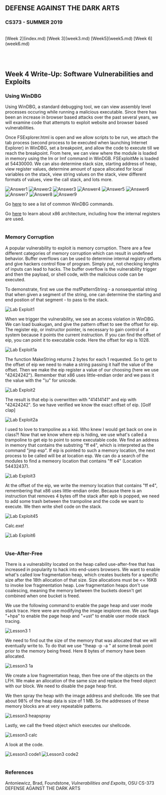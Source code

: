 
## DEFENSE AGAINST THE DARK ARTS
### CS373 - SUMMER 2019
<br>
[Week 2](index.md)  [Week 3](week3.md)   [Week5](week5.md)  [Week 6](week6.md)

<br><br>
## Week 4 Write-Up:  Software Vulnerabilities and Exploits

### Using WinDBG

Using WinDBG, a standard debugging tool, we can view assembly level processes occuring while running a malicious executable. Since there has been an increase in browser based attacks over the past several years, we will examine code that attempts to exploit website and browser based vulnerabilities.

Once FSExplorer.html is open and we allow scripts to be run, we attach the tab process (second process to be executed when launching Internet Explorer) in WinDBG, set a breakpoint, and allow the code to execute till we reach the breakpoint. From here, we can view where the module is loaded in memory using the lm or lmf command in WinDGB. FSExploitMe is loaded at 54430000. We can also determine stack size, starting address of heap, view register values, determine amount of space allocated for local variables on the stack, view string values on the stack, view different formats of values, view the call stack, and lots more.

![Answer1](FSExploitMe_1.JPG)
![Answer2](FSExploitMe_2.JPG)
![Answer3](FSExploitMe_3.JPG)
![Answer4](FSExploitMe_4.JPG)
![Answer5](FSExploitMe_5.JPG)
![Answer6](FSExploitMe_6.JPG)
![Answer7](FSExploitMe_7.JPG)
![Answer8](FSExploitMe_8.JPG)
![Answer9](FSExploitMe_9.JPG)
<br>

Go [here](http://windbg.info/doc/1-common-cmds.html) to see a list of common WinDBG commands.

Go [here](https://docs.microsoft.com/en-us/windows-hardware/drivers/debugger/x86-architecture) to learn about x86 architecture, including how the internal registers are used.
<br><br>

### Memory Corruption

A popular vulnerability to exploit is memory corruption. There are a few different categories of memory corruption which can result in undefined behavior. Buffer overflows can be used to determine internal registry offsets and give hackers control flow of program. Simply put, not checking lenghts of inputs can lead to hacks. The buffer overflow is the vulnerability trigger and then the payload, or shell code, with the malicious code can be executed.

To demonstrate, first we use the msfPatternString - a nonsequential string that when given a segment of the string, one can determine the starting and end postion of that segment - to pass to the stack.

![Lab Exploit1](L2_Exploit_1step.JPG)
<br>

When we trigger the vulnerability, we see an access violation in WinDBG. We can load buakugan, and give the pattern offset to see the offset for eip. The register eip, or instructor pointer, is necessary to gain control of a system because it points the current instruction. If you can find the offset of eip, you can point it to executable code. Here the offset for eip is 1028.

![Lab Exploit1a](L2_Exploit_1a.JPG)
<br>

The function MakeString returns 2 bytes for each 1 requested. So to get to the offset of eip we need to make a string passing it half the value of the offset. Then we make the eip register a value of our choosing (here we use "42424242"). Remember that x86 uses little-endian order and we pass it the value with the "\u" for unicode.

![Lab Exploit2](L2_Exploit_2step.JPG)
<br>

The result is that ebp is overwritten with "41414141" and eip with "42424242". So we have verified we know the exact offset of eip. [Golf clap]

![Lab Exploit2a](L2_Exploit_2result.JPG)
<br>

I used to love to trampoline as a kid. Who knew I would get back on one in class?! Now that we know where eip is hiding, we use what's called a trampoline to get eip to point to some executable code. We find an address in memory that contains the substring "ff e4", which is interpreted as the command "jmp esp". If eip is pointed to such a memory location, the next process to be called will be at location esp. 
We can do a search of the modules to find a memeory location that contains "ff e4" (Location 54432437).

![Lab Exploit3](L2_Exploit_3a.JPG)
<br>

At the offset of the eip, we write the memory location that contains "ff e4", remembering that x86 uses little-endian order. Because there is an instruction that removes 4 bytes off the stack after epb is popped, we need to add some trash between the trampoline and the code we want to execute. We then write shell code on the stack.

![Lab Exploit45](L2_Exploit_45code.JPG)
<br>

Calc.exe! 

![Lab Exploit6](L2_Exploit_6.JPG)
<br><br>

### Use-After-Free

There is a vulnerability located on the heap called use-after-free that has increased in popularity to hack into end-users browsers. We want to enable what's called low fragmentation heap, which creates buckets for a specific size after the 18th allocation of that size. Size allocations must be <= 16KB to invoke low fragmentation heap. Low fragmentation heaps don't use coalescing, meaning the memory between the buckets doesn't get combined when one bucket is freed.

We use the following command to enable the page heap and user mode stack trace. Here were are modifying the image iexplorer.exe. We use flags "+hpa" to enable the page heap and "+ust" to enable user mode stack tracing.

![Lesson3 1](L3_1.JPG)
<br>

We need to find out the size of the memory that was allocated that we will eventually write to. To do that we use "!heap -p -a <register>" at some break point prior to the memory being freed. Here 8 bytes of memory have been allocated.
  
![Lesson3 1a](L3_1a.JPG)
<br>

We create a low fragmentation heap, then free one of the objects on the LFH. We make an allocation of the same size and replace the freed object with our block. We need to disable the page heap first. 

We then spray the heap with the image address and shellcode. We see that about 98% of the heap data is size of 1 MB. So the addresses of these memory blocks are at very repeatable patterns. 

![Lesson3 heapspray](L3_heapspray.JPG)
<br>

Lastly, we call the freed object which executes our shellcode.

![Lesson3 calc](L3_calc.JPG)
<br>

A look at the code.

![Lesson3 code1](L3code1.JPG)
![Lesson3 code2](L3code2.JPG)
<br><br>


### References
Antoniewicz, Brad, Foundstone, *Vulnerabilities and Expoits*, OSU CS-373 DEFENSE AGAINST THE DARK ARTS

